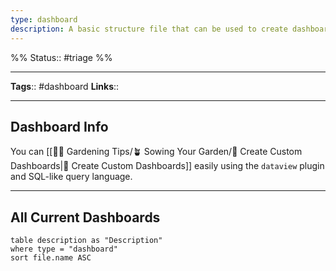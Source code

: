 ```yaml
---
type: dashboard
description: A basic structure file that can be used to create dashboards
---
```

%%
Status:: #triage 
%%

---
**Tags**:: #dashboard
**Links**::

---

## Dashboard Info

You can [[👩‍🌾 Gardening Tips/🪴 Sowing Your Garden/🎯  Create Custom Dashboards|🎯 Create Custom Dashboards]] easily using the `dataview` plugin and SQL-like query language.

---

## All Current Dashboards
```dataview
table description as "Description" 
where type = "dashboard"
sort file.name ASC
```